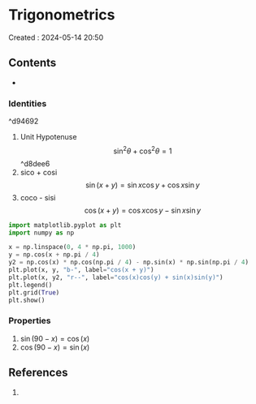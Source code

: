 # Trigonometrics
Created : 2024-05-14 20:50


## Contents
- 

### Identities

^d94692

1. Unit Hypotenuse
$$
\sin^2 \theta + \cos^2 \theta = 1
$$ ^d8dee6
2. sico + cosi
$$
\sin(x+y) = \sin x \cos y + \cos x \sin y 
$$
3. coco - sisi
$$
   \cos\left(x+y\right) = \cos x \cos y - \sin x \sin y
$$
```python
import matplotlib.pyplot as plt
import numpy as np

x = np.linspace(0, 4 * np.pi, 1000)
y = np.cos(x + np.pi / 4)
y2 = np.cos(x) * np.cos(np.pi / 4) - np.sin(x) * np.sin(np.pi / 4)
plt.plot(x, y, "b-", label="cos(x + y)")
plt.plot(x, y2, "r--", label="cos(x)cos(y) + sin(x)sin(y)")
plt.legend()
plt.grid(True)
plt.show()
```

### Properties
1. $\sin(90-x) = \cos(x)$
1. $\cos(90-x) = \sin(x)$
## References

1. 